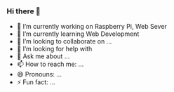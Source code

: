 ### Hi there 👋


- 🔭 I’m currently working on Raspberry Pi, Web Sever
- 🌱 I’m currently learning Web Development
- 👯 I’m looking to collaborate on ...
- 🤔 I’m looking for help with 
- 💬 Ask me about ...
- 📫 How to reach me: ...
- 😄 Pronouns: ...
- ⚡ Fun fact: ...

